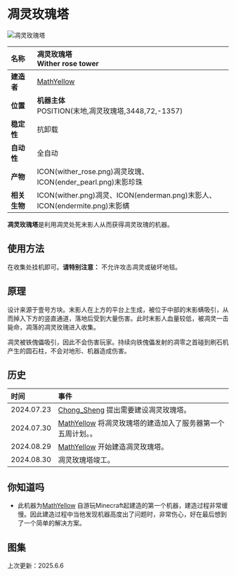 # **凋灵玫瑰塔**
![凋灵玫瑰塔](images/wither_rose_tower.png)

|**名称**|**凋灵玫瑰塔<br>Wither rose tower**|
|:-|:-|
|**建造者**|[MathYellow](?player/MathYellow)|
|**位置**|**机器主体**<br>POSITION(末地,凋灵玫瑰塔,3448,72,-1357)|
|**稳定性**|抗卸载|
|**自动性**|全自动|
|**产物**|ICON(wither_rose.png)凋灵玫瑰、ICON(ender_pearl.png)末影珍珠|
|**相关生物**|ICON(wither.png)凋灵、ICON(enderman.png)末影人、ICON(endermite.png)末影螨|

**凋灵玫瑰塔**是利用凋灵处死末影人从而获得凋灵玫瑰的机器。

## **使用方法**
在收集处挂机即可。**请特别注意：** 不允许攻击凋灵或破坏地毯。

## **原理**
设计来源于壹号方块。末影人在上方的平台上生成，被位于中部的末影螨吸引，从而掉入下方的竖直通道，落地后受到大量伤害。此时末影人血量较低，被凋灵一击毙命，凋落的凋灵玫瑰进入收集。

凋灵被铁傀儡吸引，因此不会伤害玩家。持续向铁傀儡发射的凋零之首碰到刷石机产生的圆石柱，不会对地形、机器造成伤害。

## **历史**
|时间|事件|
|:-|:-|
|2024.07.23|[Chong_Sheng](?player/Chong_Sheng) 提出需要建设凋灵玫瑰塔。|
|2024.07.30|[MathYellow](?player/MathYellow) 将凋灵玫瑰塔的建造加入了服务器第一个五周计划。。|
|2024.08.29|[MathYellow](?player/MathYellow) 开始建造凋灵玫瑰塔。|
|2024.08.30|凋灵玫瑰塔竣工。|

## **你知道吗**
- 此机器为[MathYellow](?player/MathYellow) 自游玩Minecraft起建造的第一个机器，建造过程非常缓慢。因此建造过程中当他发现机器高度出了问题时，非常伤心，好在最后想到了一个简单的解决方案。

## **图集**
<div id="pictures">
</div>

<p id="last_update">上次更新：2025.6.6</p>